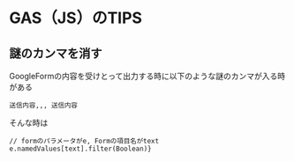 # GAS（JS）のTIPS

## 謎のカンマを消す
GoogleFormの内容を受けとって出力する時に以下のような謎のカンマが入る時がある
```
送信内容,,, 送信内容
```
そんな時は
```
// formのパラメータがe, Formの項目名がtext
e.namedValues[text].filter(Boolean)} 
```